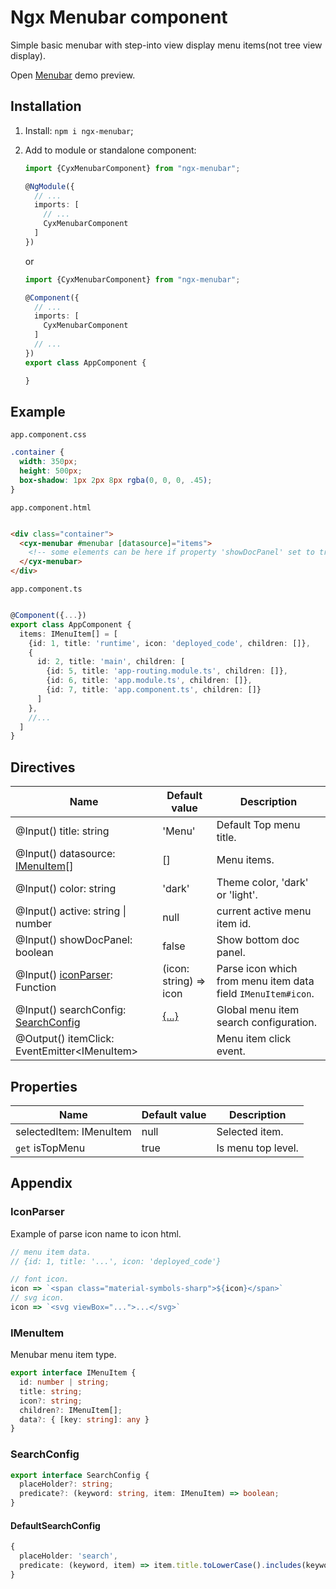# Ngx Menubar component

Simple basic menubar with step-into view display menu items(not tree view display).

Open [Menubar](https://stackblitz.com/edit/stackblitz-starters-pnujrb?file=src%2Fmain.ts) demo preview.

## Installation

1. Install: `npm i ngx-menubar`;

2. Add to module or standalone component:

   ```typescript
   import {CyxMenubarComponent} from "ngx-menubar";
   
   @NgModule({
     // ...
     imports: [
       // ...
       CyxMenubarComponent
     ]
   })
   ```

   or

   ```typescript
   import {CyxMenubarComponent} from "ngx-menubar";
   
   @Component({
     // ...
     imports: [
       CyxMenubarComponent
     ]
     // ...
   })
   export class AppComponent {
   
   }
   ```

## Example

`app.component.css`

```css
.container {
  width: 350px;
  height: 500px;
  box-shadow: 1px 2px 8px rgba(0, 0, 0, .45);
}
```

`app.component.html`

```html

<div class="container">
  <cyx-menubar #menubar [datasource]="items">
    <!-- some elements can be here if property 'showDocPanel' set to true. -->
  </cyx-menubar>
</div>
```

`app.component.ts`

```typescript

@Component({...})
export class AppComponent {
  items: IMenuItem[] = [
    {id: 1, title: 'runtime', icon: 'deployed_code', children: []},
    {
      id: 2, title: 'main', children: [
        {id: 5, title: 'app-routing.module.ts', children: []},
        {id: 6, title: 'app.module.ts', children: []},
        {id: 7, title: 'app.component.ts', children: []}
      ]
    },
    //...
  ]
}
```

## Directives

| Name                                                 | Default value                 | Description                                                  |
|------------------------------------------------------|-------------------------------|--------------------------------------------------------------|
| @Input() title: string                               | 'Menu'                        | Default Top menu title.                                      |
| @Input() datasource: [IMenuItem](#IMenuItem)[]       | []                            | Menu items.                                                  |
| @Input() color: string                               | 'dark'                        | Theme color, 'dark' or 'light'.                              |
| @Input() active: string \| number                    | null                          | current active menu item id.                                 |
| @Input() showDocPanel: boolean                       | false                         | Show bottom doc panel.                                       |
| @Input() [iconParser](#IconParser): Function         | (icon: string) => icon        | Parse icon which from menu item data field `IMenuItem#icon`. |
| @Input() searchConfig: [SearchConfig](#SearchConfig) | [{...}](#DefaultSearchConfig) | Global menu item search configuration.                       |
| @Output() itemClick: EventEmitter&lt;IMenuItem&gt;   |                               | Menu item click event.                                       |

## Properties

| Name                    | Default value | Description        |
|-------------------------|---------------|--------------------|
| selectedItem: IMenuItem | null          | Selected item.     |
| `get` isTopMenu         | true          | Is menu top level. |

## Appendix

### IconParser

Example of parse icon name to icon html.

```javascript
// menu item data.
// {id: 1, title: '...', icon: 'deployed_code'}

// font icon.
icon => `<span class="material-symbols-sharp">${icon}</span>`
// svg icon.
icon => `<svg viewBox="...">...</svg>`
```

### IMenuItem

Menubar menu item type.

```typescript
export interface IMenuItem {
  id: number | string;
  title: string;
  icon?: string;
  children?: IMenuItem[];
  data?: { [key: string]: any }
}
```

### SearchConfig

```typescript
export interface SearchConfig {
  placeHolder?: string;
  predicate?: (keyword: string, item: IMenuItem) => boolean;
}
```

#### DefaultSearchConfig

```typescript
{
  placeHolder: 'search', 
  predicate: (keyword, item) => item.title.toLowerCase().includes(keyword.toLowerCase())
}
```
